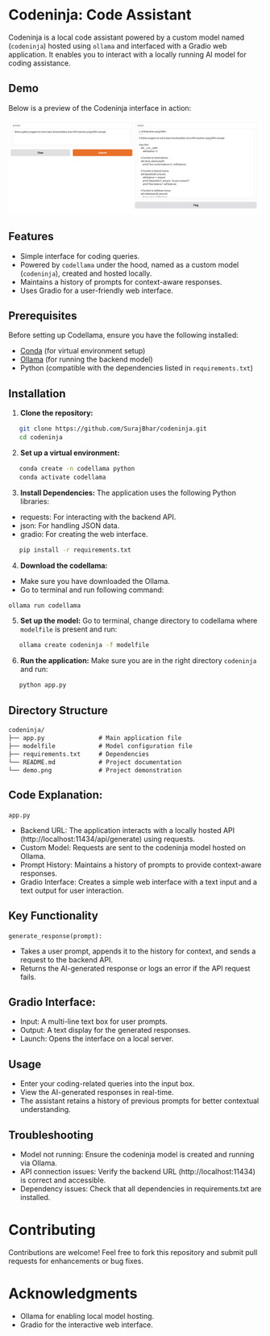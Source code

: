 # Codeninja: Code Assistant
Codeninja is a local code assistant powered by a custom model named (`codeninja`) hosted using `ollama` and interfaced with a Gradio web application. It enables you to interact with a locally running AI model for coding assistance.

## Demo

Below is a preview of the Codeninja interface in action:

![Codeninja Demo](demo.png)

## Features
- Simple interface for coding queries.
- Powered by `codellama` under the hood, named as a custom model (`codeninja`), created and hosted locally.
- Maintains a history of prompts for context-aware responses.
- Uses Gradio for a user-friendly web interface.

## Prerequisites
Before setting up Codellama, ensure you have the following installed:
- [Conda](https://docs.conda.io/projects/conda/en/latest/) (for virtual environment setup)
- [Ollama](https://ollama.com/) (for running the backend model)
- Python (compatible with the dependencies listed in `requirements.txt`)

## Installation

1. **Clone the repository:**
```bash
   git clone https://github.com/SurajBhar/codeninja.git
   cd codeninja
```

2. **Set up a virtual environment:**
```bash
   conda create -n codellama python
   conda activate codellama
```

3. **Install Dependencies:**
The application uses the following Python libraries:

- requests: For interacting with the backend API.
- json: For handling JSON data.
- gradio: For creating the web interface.

```bash
   pip install -r requirements.txt
```

4. **Download the codellama:**
- Make sure you have downloaded the Ollama.
- Go to terminal and run following command:
```bash
ollama run codellama
```

5. **Set up the model:**
Go to terminal, change directory to codellama where ``modelfile`` is present and run:
```bash
   ollama create codeninja -f modelfile
```

6. **Run the application:**
Make sure you are in the right directory ``codeninja`` and run:
```bash
   python app.py
```

## Directory Structure
```
codeninja/
├── app.py               # Main application file
├── modelfile            # Model configuration file
├── requirements.txt     # Dependencies
└── README.md            # Project documentation
└── demo.png             # Project demonstration

```

## Code Explanation:
``app.py``
- Backend URL: The application interacts with a locally hosted API (http://localhost:11434/api/generate) using requests.
- Custom Model: Requests are sent to the codeninja model hosted on Ollama.
- Prompt History: Maintains a history of prompts to provide context-aware responses.
- Gradio Interface: Creates a simple web interface with a text input and a text output for user interaction.

## Key Functionality
``generate_response(prompt):``
- Takes a user prompt, appends it to the history for context, and sends a request to the backend API. 
- Returns the AI-generated response or logs an error if the API request fails.

## Gradio Interface:
- Input: A multi-line text box for user prompts.
- Output: A text display for the generated responses.
- Launch: Opens the interface on a local server.

## Usage
- Enter your coding-related queries into the input box.
- View the AI-generated responses in real-time.
- The assistant retains a history of previous prompts for better contextual understanding.

## Troubleshooting
- Model not running: Ensure the codeninja model is created and running via Ollama.
- API connection issues: Verify the backend URL (http://localhost:11434) is correct and accessible.
- Dependency issues: Check that all dependencies in requirements.txt are installed.

# Contributing
Contributions are welcome! Feel free to fork this repository and submit pull requests for enhancements or bug fixes.

# Acknowledgments
- Ollama for enabling local model hosting.
- Gradio for the interactive web interface.

